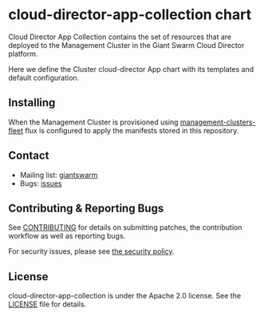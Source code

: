 # cloud-director-app-collection chart

Cloud Director App Collection contains the set of resources that are deployed to the Management Cluster in the Giant Swarm Cloud Director platform.

Here we define the Cluster cloud-director App chart with its templates and default configuration.

## Installing

When the Management Cluster is provisioned using [management-clusters-fleet](https://github.com/giantswarm/management-clusters-fleet/blob/main/bases/) flux is configured to apply the manifests stored in this repository.

## Contact

- Mailing list: [giantswarm](https://groups.google.com/forum/!forum/giantswarm)
- Bugs: [issues](https://github.com/giantswarm/cloud-director-app-collection/issues)

## Contributing & Reporting Bugs

See [CONTRIBUTING](CONTRIBUTING.md) for details on submitting patches, the
contribution workflow as well as reporting bugs.

For security issues, please see [the security policy](SECURITY.md).

## License

cloud-director-app-collection is under the Apache 2.0 license. See the [LICENSE](LICENSE) file
for details.